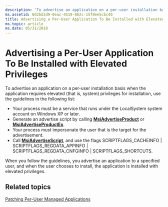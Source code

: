 ```yaml
---
description: 'To advertise an application on a per-user installation basis when the application requires elevated (that is, system) privileges for installation, use the guidelines in the following list:'
ms.assetid: 0d2bd2d9-0eac-4519-862c-15f0ee5cbc40
title: Advertising a Per-User Application To Be Installed with Elevated Privileges
ms.topic: article
ms.date: 05/31/2018
---
```


# Advertising a Per-User Application To Be Installed with Elevated Privileges

To advertise an application on a per-user installation basis when the application requires elevated (that is, system) privileges for installation, use the guidelines in the following list:

-   Your process must be a service that runs under the LocalSystem system account on Windows XP or later.
-   Generate an advertise script by calling [**MsiAdvertiseProduct**](/windows/desktop/api/Msi/nf-msi-msiadvertiseproducta) or [**MsiAdvertiseProductEx**](/windows/desktop/api/Msi/nf-msi-msiadvertiseproductexa).
-   Your process must impersonate the user that is the target for the advertisement.
-   Call [**MsiAdvertiseScript**](/windows/desktop/api/Msi/nf-msi-msiadvertisescripta), and use the flags SCRIPTFLAGS\_CACHEINFO \| SCRIPTFLAGS\_REGDATA\_APPINFO \| SCRIPTFLAGS\_REGDATA\_CNFGINFO \| SCRIPTFLAGS\_SHORTCUTS.

When you follow the guidelines, you advertise an application to a specified user, and when the user chooses to install, the application is installed with elevated privileges.

## Related topics

<dl> <dt>

[Patching Per-User Managed Applications](patching-per-user-managed-applications.md)
</dt> </dl>

 

 



